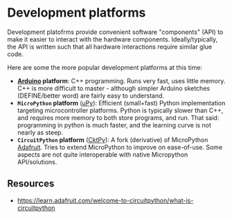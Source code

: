 [CktPy]: <https://circuitpython.org/>
[CktPy-Docs]: <https://docs.circuitpython.org>
[uPy]: <https://docs.micropython.org>
[uPy-Docs]: <https://micropython.org/>
[Arduino]: <https://www.arduino.cc/>
[Adafruit-Learn]: <https://learn.adafruit.com/>

# Development platforms
<!----------------------------------------------------------------------------->
Development platofrms provide convenient software "components" (API) to make
it easier to interact with the hardware components. Ideally/typically, the API
is written such that all hardware interactions require similar glue code.

Here are some the more popular development platforms at this time:
- **[Arduino] platform**: C++ programming. Runs very fast, uses little memory. C++ is more
  difficult to master - although simpler Arduino sketches (DEFINE/better word)
  are fairly easy to understand.
- **`MicroPython` platform** ([uPy]): Efficient (small+fast) Python implementation targeting
  microcontroller platforms. Python is typically slower than C++, and requires
  more memory to both store programs, and run. That said: programming in python
  is much faster, and the learning curve is not nearly as steep.
- **`CircuitPython` platform** ([CktPy]): A fork (derivative) of MicroPython [Adafruit][Adafruit-Learn].
  Tries to extend MicroPython to improve on ease-of-use. Some aspects are not quite
  interoperable with native Micropython API/solutions.


## Resources
- <https://learn.adafruit.com/welcome-to-circuitpython/what-is-circuitpython>